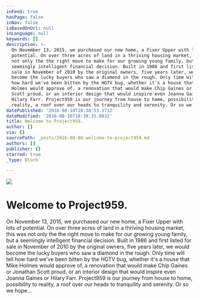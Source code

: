 ```yaml
---
inFeed: true
hasPage: false
inNav: false
isBasedOnUrl: null
inLanguage: null
keywords: []
description: >-
  On November 13, 2015, we purchased our new home, a Fixer Upper with lots of
  potential. On over three acres of land in a thriving housing market, this was
  not only the the right move to make for our growing young family, but a
  seemingly intelligent financial decision. Built in 1986 and first listed for
  sale in November of 2010 by the original owners, five years later, we would
  become the lucky buyers who saw a diamond in the rough. Only time will tell
  how hard we've been bitten by the HGTV bug, whether it's a house that Mike
  Holmes would approve of, a renovation that would make Chip Gaines or Jonathan
  Scott proud, or an interior design that would inspire even Joanna Gaines or
  Hilary Farr. Project959 is our journey from house to home, possibility to
  reality, a roof over our heads to tranquility and serenity. Or so we hope...
datePublished: '2016-08-10T18:38:53.171Z'
dateModified: '2016-08-10T18:38:35.883Z'
title: Welcome to Project959.
author: []
via: {}
sourcePath: _posts/2016-08-08-welcome-to-project959.md
authors: []
publisher: {}
starred: true
_type: Blurb

---
```

![](https://the-grid-user-content.s3-us-west-2.amazonaws.com/e669cb05-3611-425c-83c0-1399817179f5.jpg)

# Welcome to Project959\.

On November 13, 2015, we purchased our new home, a Fixer Upper with lots of potential. On over three acres of land in a thriving housing market, this was not only the the right move to make for our growing young family, but a seemingly intelligent financial decision. Built in 1986 and first listed for sale in November of 2010 by the original owners, five years later, we would become the lucky buyers who saw a diamond in the rough. Only time will tell how hard we've been bitten by the HGTV bug, whether it's a house that Mike Holmes would approve of, a renovation that would make Chip Gaines or Jonathan Scott proud, or an interior design that would inspire even Joanna Gaines or Hilary Farr. Project959 is our journey from house to home, possibility to reality, a roof over our heads to tranquility and serenity. Or so we hope...